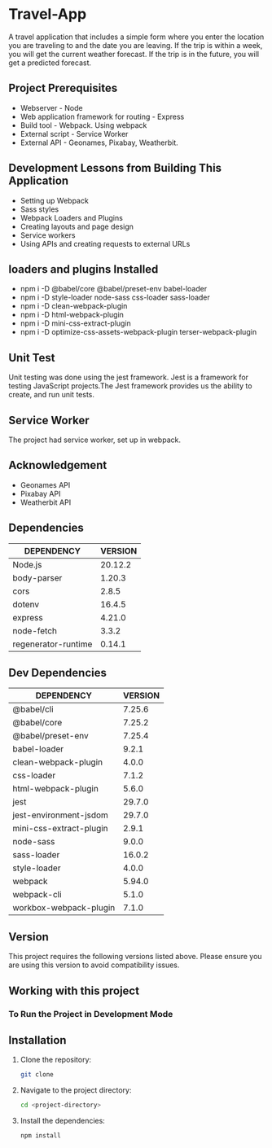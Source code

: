 # Travel-App
A travel application that includes a simple form where you enter the location you are traveling to and the date you are leaving. If the trip is within a week, you will get the current weather forecast. If the trip is in the future, you will get a predicted forecast. 

## Project Prerequisites
- Webserver - Node
- Web application framework for routing - Express
- Build tool - Webpack. Using webpack
- External script - Service Worker
- External API - Geonames, Pixabay, Weatherbit.

## Development Lessons from Building This Application
- Setting up Webpack
- Sass styles
- Webpack Loaders and Plugins
- Creating layouts and page design
- Service workers
- Using APIs and creating requests to external URLs

## loaders and plugins Installed 
- npm i -D @babel/core @babel/preset-env babel-loader
- npm i -D style-loader node-sass css-loader sass-loader
- npm i -D clean-webpack-plugin
- npm i -D html-webpack-plugin
- npm i -D mini-css-extract-plugin
- npm i -D optimize-css-assets-webpack-plugin terser-webpack-plugin

## Unit Test
Unit testing was done using the jest framework. Jest is a framework for testing JavaScript projects.The Jest framework provides us the ability to create, and run unit tests.

## Service Worker
The project had service worker, set up in webpack. 

## Acknowledgement
- Geonames API
- Pixabay API
- Weatherbit API



## Dependencies
| DEPENDENCY | VERSION |
|----------|----------|
| Node.js | 20.12.2 | 
| body-parser | 1.20.3| 
| cors | 2.8.5 | 
| dotenv | 16.4.5 | 
| express| 4.21.0 | 
| node-fetch | 3.3.2 | 
| regenerator-runtime| 0.14.1 | 

## Dev Dependencies
| DEPENDENCY | VERSION |
|----------|----------|
| @babel/cli | 7.25.6 | 
| @babel/core | 7.25.2| 
| @babel/preset-env | 7.25.4 | 
| babel-loader | 9.2.1 | 
| clean-webpack-plugin| 4.0.0 | 
| css-loader | 7.1.2 | 
| html-webpack-plugin| 5.6.0 | 
| jest | 29.7.0 | 
| jest-environment-jsdom| 29.7.0 | 
| mini-css-extract-plugin | 2.9.1 | 
| node-sass|9.0.0 | 
| sass-loader| 16.0.2 | 
| style-loader | 4.0.0 | 
| webpack| 5.94.0 | 
| webpack-cli | 5.1.0 | 
| workbox-webpack-plugin|7.1.0 | 

## Version
This project requires the following versions listed above. Please ensure you are using this version to avoid compatibility issues.

## Working with this project

### To Run the Project in Development Mode

## Installation

1. Clone the repository:
   ```bash
   git clone

2. Navigate to the project directory:
   ```bash
   cd <project-directory>

3. Install the dependencies:
    ```bash
    npm install

   








